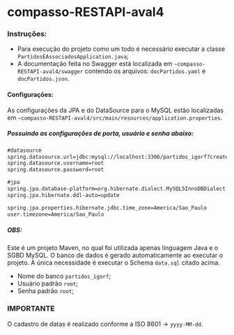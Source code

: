 # compasso-RESTAPI-aval4
### Instruções:

- Para execução do projeto como um todo é necessário executar a classe `PartidosEAssociadosApplication.java`;
- A documentação feita no Swagger está localizada em `~compasso-RESTAPI-aval4/swagger` contendo os arquivos: `docPartidos.yaml` e `docPartidos.json`.


#### Configurações:

As configurações da JPA e do DataSource para o MySQL estão localizadas em `~compasso-RESTAPI-aval4/src/main/resources/application.properties`.

##### Possuindo as configurações de porta, usuário e senha abaixo:

```xml
#datasource
spring.datasource.url=jdbc:mysql://localhost:3306/partidos_igorf?createDatabaseIfNotExist=true
spring.datasource.username=root
spring.datasource.password=root

#jpa
spring.jpa.database-platform=org.hibernate.dialect.MySQL5InnoDBDialect
spring.jpa.hibernate.ddl-auto=update

spring.jpa.properties.hibernate.jdbc.time_zone=America/Sao_Paulo
user.timezone=America/Sao_Paulo

```

##### OBS:

Este é um projeto Maven, no qual foi utilizada apenas linguagem Java e o SGBD MySQL.
O banco de dados é gerado automaticamente ao executar o projeto. A única necessidade é executar o Schema `data.sql` citado acima.

- Nome do banco `partidos_igorf`;
- Usuário padrão `root`;
- Senha padrão `root`;

### IMPORTANTE

O cadastro de datas é realizado conforme a ISO 8601 -> `yyyy-MM-dd`.
